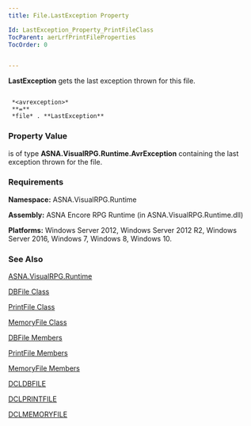 ```yaml
---
title: File.LastException Property

Id: LastException_Property_PrintFileClass
TocParent: aerLrfPrintFileProperties
TocOrder: 0


---
```


**LastException** gets the last exception thrown for this file. 

```

 *<avrexception>* 
 **=** 
 *file* . **LastException**  
```

### Property Value
*<avrexception>* is of type **ASNA.VisualRPG.Runtime.AvrException** containing the last exception thrown for the file. 

### Requirements
**Namespace:** ASNA.VisualRPG.Runtime 

**Assembly:** ASNA Encore RPG Runtime (in ASNA.VisualRPG.Runtime.dll) 

**Platforms:** Windows Server 2012, Windows Server 2012 R2, Windows Server 2016, Windows 7, Windows 8, Windows 10. 

### See Also
[ASNA.VisualRPG.Runtime](aerLrfRuntimeNamespace.html)

[DBFile Class](aerLrfDBFileClass.html)

[PrintFile Class](aerLrfPrintFileClass.html)

[MemoryFile Class](aerLrfMemoryFileClass.html)

[DBFile Members](aerLrfDBFileMembers.html)

[PrintFile Members](aerLrfPrintFileMembers.html)

[MemoryFile Members](aerLrfMemoryFileMembers.html)

[DCLDBFILE](DCLDBFILE.html)

[DCLPRINTFILE](DCLPRINTFILE.html)

[DCLMEMORYFILE](DATE_Function.html) 
